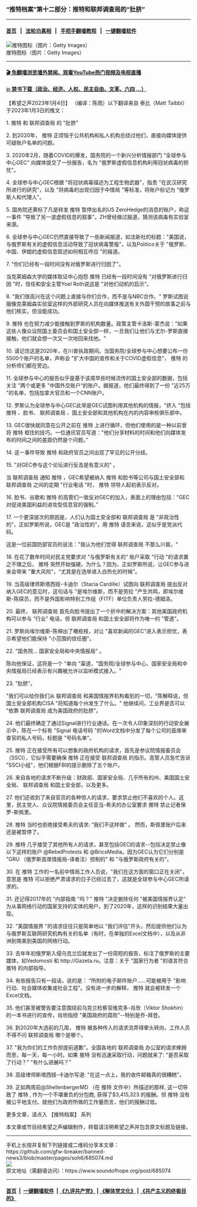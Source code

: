 ### “推特档案”第十二部分：推特和联邦调查局的“肚脐”
------------------------

#### [首页](https://github.com/gfw-breaker/banned-news3/blob/master/README.md) &nbsp;&nbsp;|&nbsp;&nbsp; [法轮功真相](https://github.com/begood0513/basic/blob/master/README.md)  &nbsp;&nbsp;|&nbsp;&nbsp; [手把手翻墙教程](https://github.com/gfw-breaker/guides/wiki)  &nbsp;&nbsp;|&nbsp;&nbsp; [一键翻墙软件](https://github.com/gfw-breaker/nogfw/blob/master/README.md)  



<div><img alt="推特图标（图片：Getty Images）" src="https://img.soundofhope.org/2022-12/gettyimages-187243543-1672342402022.jpg"/>
<br/><figcaption class="caption">
 推特图标（图片：Getty Images）
</figcaption></div><hr/>

#### [ 🎬  免翻墙浏览墙外禁闻、观看YouTube热门视频及电视直播](https://github.com/gfw-breaker/HelloWorld)

#### [ 💥  禁书下载（政治、经济、人权、民主自由、文革、六四 ...）](https://github.com/gfw-breaker/books/blob/master/README.md)

<div><div class="Content__Wrapper sc-1bvya0-0 elmmKw article_body" itemprop="articleBody">
 <div id="post_place_1">
 </div>
 <p class="meta-top">
  <span class="meta">
   【希望之声2023年1月4日】
  </span>
  （编译：陈雨）以下翻译来自
  <ok href="https://twitter.com/mtaibbi/status/1610394197730725889">
   泰比（Matt Taibbi）于2023年1月3日的推文：
  </ok>
 </p>
 <p>
  1.
  <ok href="/term/1190">
   推特
  </ok>
  和
  <ok href="/term/13392">
   联邦调查局
  </ok>
  的 "肚脐"
 </p>
 <p>
  2. 到2020年，
  <ok href="/term/1190">
   推特
  </ok>
  正烦恼于公共机构和私人机构总绕过他们，直接向媒体提供可疑账户名单的问题。
 </p>
 <p>
  3. 2020年2月，随着COVID的爆发，国务院的一个新兴分析情报部门 “全球参与中心GEC” 向媒体提交了一份报告，名为 "俄罗斯虚假信息机构利用冠状病毒的担忧"。
 </p>
 <p>
  4. 全球参与中心GEC根据 "将冠状病毒描述为工程生物武器"，指责 "在武汉研究所进行的研究"，以及 "将病毒的出现归因于中情局 "等标准，将账户标记为 "俄罗斯人和代理人"。
 </p>
 <p>
  5. 国务院还黄标了凡是转发
  <ok href="/term/1190">
   推特
  </ok>
  暂停出名的US ZeroHedge的消息的账户，称这一事件 "导致了另一波虚假信息的叙事"。ZH曾经做过报道，猜测该病毒有实验室来源。
 </p>
 <p>
  6. 全球参与中心GEC仍然直接导致了一些新闻报道，如法新社的标题："美国说，与俄罗斯有关的虚假信息活动导致了冠状病毒警报"，以及Politico关于 "俄罗斯、中国、伊朗的虚假信息叙述如何相互呼应 "的报道。
 </p>
 <p>
  7. "你们已经有一段时间没有对俄罗斯进行归因了"。
 </p>
 <p>
  当克莱姆森大学的媒体取证中心抱怨
  <ok href="/term/1190">
   推特
  </ok>
  已经有一段时间没有 "对俄罗斯进行归因 "时，信任和安全主管Yoel Roth说这是 "对他们动机的启示"。
 </p>
 <p>
  8. "我们很高兴在这个问题上直接与你们合作，而不是与NBC合作。" 罗斯试图说服像克莱姆森实验室这样的外部研究人员在向媒体推送有关外国干预的故事之前与他们核实，但没能成功。
 </p>
 <p>
  9.
  <ok href="/term/1190">
   推特
  </ok>
  也在努力减少能接触到罗斯的机构数量。政策主管卡洛斯-蒙杰说："如果这些人像众议院国土委员会和国土安全部一样，一旦我们让他们与尤尔-罗斯直接接触，他们就会想一次又一次地回来找他。"
 </p>
 <p>
  10. 请记住这是2020年，在川普执政期间。当国务院/全球参与中心想要公布一份5500个账户的名单，声称会 "扩大中国的宣传和关于COVID虚假信息"，
  <ok href="/term/1190">
   推特
  </ok>
  的分析师们都在旁边。
 </p>
 <p>
  11. 全球参与中心的报告似乎是基于该周早些时候流传的国土安全部的数据，包括关注 "两个或更多 "中国外交账户“的账户。据报道，他们最终得到了一份 "近25万 "的名单，包括加拿大官员和一个CNN账户。
 </p>
 <p>
  12. 罗斯认为全球参与中心GEC此举是GEC试图利用其他机构的情报，"挤入 "包括
  <ok href="/term/1190">
   推特
  </ok>
  、脸书、
  <ok href="/term/13392">
   联邦调查局
  </ok>
  、国土安全部和其他机构在内的内容审核俱乐部中。
 </p>
 <p>
  13. GEC很快就同意在公开之前在
  <ok href="/term/1190">
   推特
  </ok>
  上进行循环，但他们使用的是一种以前曾将
  <ok href="/term/1190">
   推特
  </ok>
  框住的技巧。一位通讯官员写道："他们分享材料的时间和他们向媒体发布的时间之间的差距仍然是个问题。”
 </p>
 <p>
  14. 这一事件导致
  <ok href="/term/1190">
   推特
  </ok>
  和政府官员之间出现了罕见的公开分歧。
 </p>
 <p>
  15. "对GEC参与这个论坛进行反击是有意义的" 。
 </p>
 <p>
  当
  <ok href="/term/13392">
   联邦调查局
  </ok>
  通知
  <ok href="/term/1190">
   推特
  </ok>
  ，GEC希望被纳入
  <ok href="/term/1190">
   推特
  </ok>
  和脸书等公司与国土安全部和
  <ok href="/term/13392">
   联邦调查局
  </ok>
  之间的定期 "行业电话 "时，
  <ok href="/term/1190">
   推特
  </ok>
  领导人起初表示反对。
 </p>
 <p>
  16. 脸书、谷歌和
  <ok href="/term/1190">
   推特
  </ok>
  的高管们一致反对GEC的加入，表面上的理由包括："GEC对促进美国利益的进攻型信息官的强制。”
 </p>
 <p>
  17. 一个更深层次的原因是，人们认为国土安全部和
  <ok href="/term/13392">
   联邦调查局
  </ok>
  是 "非政治性的"，正如罗斯所说，GEC是 "政治性的"，用
  <ok href="/term/1190">
   推特
  </ok>
  语言来说，这似乎是党派代码。
 </p>
 <p>
  这是一位前国防部官员的说法："我认为他们觉得
  <ok href="/term/13392">
   联邦调查局
  </ok>
  不那么川普。"
 </p>
 <p>
  18. 在花了数年时间对民主党要求对 "与俄罗斯有关的“ 账户采取 "行动 "的请求置之不理之后，
  <ok href="/term/1190">
   推特
  </ok>
  突然开始强硬。为什么？因为，正如罗斯所说，让GEC参与进来会带来 "重大风险"，“尤其是在选举进入白热化的时候"。
 </p>
 <p>
  19. 当高级律师斯塔西娅-卡迪尔（Stacia Cardille）试图向
  <ok href="/term/13392">
   联邦调查局
  </ok>
  提出反对纳入GEC的意见时，这句话与 "是埃尔维斯，而不是劳拉 "产生共鸣，即埃尔维斯-陈探员，而不是外国影响特别工作组（FITF）单位负责人劳拉-德姆洛。
 </p>
 <p>
  20. 最终，
  <ok href="/term/13392">
   联邦调查局
  </ok>
  首先向脸书提出了一个折中的解决方案：其他美国政府机构可以参与 “行业” 电话，但
  <ok href="/term/13392">
   联邦调查局
  </ok>
  和国土安全部将作为唯一的 "管道"。
 </p>
 <p>
  21. 罗斯向埃尔维斯-陈伸出了橄榄枝，对让 "喜欢新闻的GEC“进入表示担忧，表示希望他们能保持 "小范围的信任圈"。
 </p>
 <p>
  22. "国务院... 国家安全局和中央情报局" 。
 </p>
 <p>
  陈向他保证，这将是一个 "单向 "渠道，"国务院/全球参与中心、国家安全局和中央情报局已经表示有兴趣被允许以监听模式接入。"
 </p>
 <p>
  23. "肚脐"。
 </p>
 <p>
  "我们可以给你我们从
  <ok href="/term/13392">
   联邦调查局
  </ok>
  和美国情报界机构看到的一切，"陈解释说，但国土安全部机构CISA "将知道每个州发生了什么。" 他继续问，工业界是否可以 "依靠
  <ok href="/term/13392">
   联邦调查局
  </ok>
  成为美国政府的肚脐"。
 </p>
 <p>
  24. 他们最终确定了通过Signal进行行业通话。在一次令人印象深刻的行动安全展示中，陈在一个标有 "Signal 电话号码 "的Word文档中分发了每个公司的首席审查官的私人号码，标题是 "号码名单"。
 </p>
 <p>
  25.
  <ok href="/term/1190">
   推特
  </ok>
  正在接受所有可以想象的政府机构的请求，首先是参议院情报委员会（SSCI），它似乎需要确保
  <ok href="/term/1190">
   推特
  </ok>
  正在接受
  <ok href="/term/13392">
   联邦调查局
  </ok>
  的指示。高管人员急忙告诉 "SSCI小组"，他们根据FBI的提示删除了五个账户。
 </p>
 <p>
  26. 来自各地的请求不断升级：财政部、国家安全局、几乎所有的州、美国国土安全局、
  <ok href="/term/13392">
   联邦调查局
  </ok>
  和国土安全部，以及更多。
 </p>
 <p>
  27. 他们还收到了来自官员的各种惊人的请求，要求禁止他们不喜欢的个人。这里，民主党人、众议院情报委员会主任亚当-希夫的办公室要求
  <ok href="/term/1190">
   推特
  </ok>
  禁止记者保罗-斯佩里。
 </p>
 <p>
  28.
  <ok href="/term/1190">
   推特
  </ok>
  当时也拒绝接受希夫的请求: “我们不这样做” 。 然而，斯佩里账户后来还是被暂停了。
 </p>
 <p>
  29.
  <ok href="/term/1190">
   推特
  </ok>
  几乎接受了其他所有人的请求，甚至包括GEC的请求--包括决定禁止像以下这样的账户 @RebelProtests 和 @BricsMedia。因为GEC认为它们分别是 "GRU （俄罗斯首席情报局-译者注）控制的" 和 "与俄罗斯政府有关的"。
 </p>
 <p>
  30. 在
  <ok href="/term/1190">
   推特
  </ok>
  工作的一名前中情局工作人员说，"我们在这方面的窗口正在关闭"，意思是
  <ok href="/term/1190">
   推特
  </ok>
  可以拒绝严肃请求的日子已经过去了，这就是全球参与中心GEC所请求的。
 </p>
 <p>
  31. 还记得2017年的 "内部指南 "吗？"
  <ok href="/term/1190">
   推特
  </ok>
  "决定删除任何 "被美国情报界认定” 为从事网络行动的国家支持的实体的用户。到了2020年，这样的识别结果大量出现。
 </p>
 <p>
  32. "美国情报界 "的请求往往只是简单地以 "我们评估"开头，然后提供他们认为与俄罗斯互联网研究机构有关的名单（有时，在单独的Excel文档中），以及从非洲到南美到美国的网络行动。
 </p>
 <p>
  33. 去年年初俄罗斯入侵乌克兰后就发出了一份简短的报告，标注了俄罗斯的主要媒体，如Vedomosti 和 http://Gazeta.ru。注意：关于 "国家行为者 "的语言符合
  <ok href="/term/1190">
   推特
  </ok>
  的内部指导。
 </p>
 <p>
  34. 有些报告只有一段话，说的是： "所附的电子邮件账户......可能被用于 "影响行动、社会媒体收集或社会工程"。没有进一步的解释，
  <ok href="/term/1190">
   推特
  </ok>
  就会被转发一个Excel文档。
 </p>
 <p>
  35. 他们甚至被警告要注意围绕前乌克兰检察官维克多-肖欣（Viktor Shokhin）的一本书进行的宣传，肖欣指控 "美国政府的腐败"--特别是乔-拜登。
 </p>
 <p>
  36. 到2020年大选前的几周，
  <ok href="/term/1190">
   推特
  </ok>
  被各种传入的请求流弄得晕头转向，工作人员不得不问
  <ok href="/term/13392">
   联邦调查局
  </ok>
  哪个是哪个。
 </p>
 <p>
  37. "我为你们的工作负担提前道歉"。全国各地的
  <ok href="/term/13392">
   联邦调查局
  </ok>
  办公室的请求蜂拥而至，每一天，每一小时。如果
  <ok href="/term/1190">
   推特
  </ok>
  没有迅速采取行动，问题就来了: "是否采取了行动？" "有什么进展吗？"
 </p>
 <p>
  38. 高级律师斯塔西娅-卡迪尔写道: "在这一点上，我的收件邮箱真的很糟糕"。
 </p>
 <p>
  39. 正如两周前@ShellenbergerMD （在
  <ok href="/term/1190">
   推特
  </ok>
  文件中）所描述的那样, 这一切导致了
  <ok href="/term/1190">
   推特
  </ok>
  , 作为一个不堪重负的分包商, 获得了$3,415,323 的报酬。但
  <ok href="/term/1190">
   推特
  </ok>
  没有被公平地支付。就他们为政府所做的工作量而言，他们的报酬过低。
 </p>
 <p>
  更多文章，请点入
  <ok href="https://www.soundofhope.org/term/818616">
   【推特档案】
  </ok>
  系列
 </p>
 <p class="meta-btm">
  本文章或节目经希望之声编辑制作，转载请注明希望之声并包含原文标题及链接。
 </p>
</div>
</div>
<hr/>
手机上长按并复制下列链接或二维码分享本文章：<br/>
https://github.com/gfw-breaker/banned-news3/blob/master/pages/soh6/685074.md <br/>
<a href='https://github.com/gfw-breaker/banned-news3/blob/master/pages/soh6/685074.md'><img src='https://github.com/gfw-breaker/banned-news3/blob/master/pages/soh6/685074.md.png'/></a> <br/>
原文地址（需翻墙访问）：https://www.soundofhope.org/post/685074


------------------------
#### [首页](https://github.com/gfw-breaker/banned-news3/blob/master/README.md) &nbsp;|&nbsp; [一键翻墙软件](https://github.com/gfw-breaker/nogfw/blob/master/README.md) &nbsp;| [《九评共产党》](https://github.com/gfw-breaker/9ping.md/blob/master/README.md#九评之一评共产党是什么) | [《解体党文化》](https://github.com/gfw-breaker/jtdwh.md/blob/master/README.md) | [《共产主义的终极目的》](https://github.com/gfw-breaker/gczydzjmd.md/blob/master/README.md)


<img src='http://gfw-breaker.win/banned-news3/pages/soh6/685074.md' width='0px' height='0px'/>